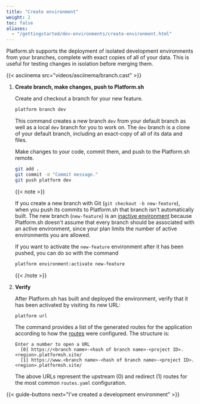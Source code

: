 ```yaml
---
title: "Create environment"
weight: 2
toc: false
aliases:
  - "/gettingstarted/dev-environments/create-environment.html"
---
```


Platform.sh supports the deployment of isolated development environments from your branches, complete with exact copies of all of your data. This is useful for testing changes in isolation before merging them.

{{< asciinema src="videos/asciinema/branch.cast" >}}

1. **Create branch, make changes, push to Platform.sh**

   Create and checkout a branch for your new feature.

   ```bash
   platform branch dev
   ```

   This command creates a new branch `dev` from your default branch
   as well as a local `dev` branch for you to work on.
   The `dev` branch is a clone of your default branch, including an exact-copy of all of its data and files.

   Make changes to your code, commit them, and push to the Platform.sh remote.

   ```bash
   git add .
   git commit -m "Commit message."
   git push platform dev
   ```

   {{< note >}}

   If you create a new branch with Git (`git checkout -b new-feature`),
   when you push its commits to Platform.sh that branch isn't automatically built.
   The new branch (`new-feature`) is an [inactive environment](../../../other/glossary.md#inactive-environment)
   because Platform.sh doesn't assume that every branch should be associated with an active environment,
   since your plan limits the number of active environments you are allowed.

   If you want to activate the `new-feature` environment after it has been pushed, you can do so with the command

   ```bash
   platform environment:activate new-feature
   ```

   {{< /note >}}

2. **Verify**

   After Platform.sh has built and deployed the environment, verify that it has been activated by visiting its new URL:

   ```bash
   platform url
   ```

   The command provides a list of the generated routes for the application
   according to how the [routes](../../../define-routes/_index.md) were configured.
   The structure is:

   ```text
   Enter a number to open a URL
     [0] https://<branch name>-<hash of branch name>-<project ID>.<region>.platformsh.site/
     [1] https://www.<branch name>-<hash of branch name>-<project ID>.<region>.platformsh.site/
   ```

   The above URLs represent the upstream (0) and redirect (1) routes for the most common `routes.yaml` configuration.

{{< guide-buttons next="I've created a development environment" >}}
